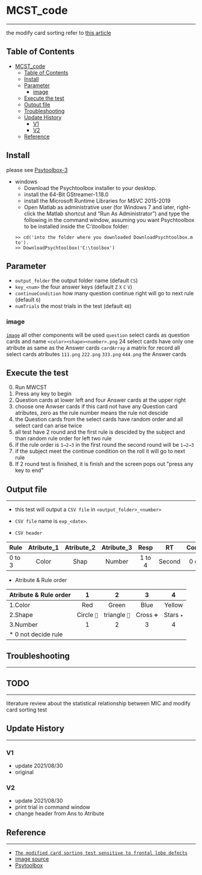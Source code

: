 # MCST_code
---
the modify card sorting refer to [this article](https://github.com/GolsonLin/MCST_code/blob/main/modified%20CS.pdf "The modified card sorting test sensitive to frontal lobe defects")
## Table of Contents

* [MCST\_code](#mcst_code)
  * [Table of Contents](#table-of-contents)
  * [Install](#install)
  * [Parameter](#parameter)
    * [image](#image)
  * [Execute the test](#execute-the-test)
  * [Output file](#output-file)
  * [Troubleshooting](#troubleshooting)
  * [Update History](#update-history)
    * [V1](#v1)
    * [V2](#v2)
  * [Reference](#reference)
## Install

please see [Psytoolbox-3](http://psychtoolbox.org/download.html)
* windows
	* Download the Psychtoolbox installer to your desktop.
	* install the 64-Bit GStreamer-1.18.0
	* install the Microsoft Runtime Libraries for MSVC 2015-2019
	* Open Matlab as administrative user (for Windows 7 and later, right-click the Matlab shortcut and “Run As Administrator”) and type the following in the command window, assuming you want Psychtoolbox to be installed inside the C:\toolbox folder:
	```
	>> cd('into the folder where you downloaded DownloadPsychtoolbox.m to').
	>> DownloadPsychtoolbox('C:\toolbox')
	 ```

## Parameter

* `output_folder` the output folder name (default `CS`)
* `key_<num>` the four answer keys (default `Z` `X` `C` `V`)
*  `continueCondition` how many question continue right will go to next rule (default `6`)
*  `numTrials`   the most trials in the test (default `48`)

### image

[`image`](https://github.com/GolsonLin/MCST_code/tree/main/image) all other components will be used
`question` select cards as question cards and name `<color><shape><number>.png`
24 select cards have only one atribute as same as the Answer cards
`cardArray` a matrix for record all select cards atributes
`111.png` `222.png` `333.png` `444.png` the Answer cards

## Execute the test
0. Run MWCST
1. Press any key to begin
2. Question cards at lower left and four Answer cards at the upper right
3. choose one Anwser cards if this card not have any Question card atributes, zero as the rule number means the rule not descide
4. the Question cards from the select cards have random order and all select card can arise twice
5. all test have 2 round and the first rule is descided by the subject and than random rule order for left two rule
6. if the rule order is `1→2→3` in the first round the second round will be `1→2→3`   
7. if the subject meet the continue condition on the roll it will go to next rule
8. If 2 round test is finished, it is finish and the screen pops out "press any key to end"

## Output file

---
* this test will output a `CSV file` in `<output_folder>_<number>`

* `CSV file` name is `exp_<date>`.
* `CSV header`

| Rule | Atribute_1 | Atribute_2 | Atribute_3 | Resp | RT | Correct |
| ---- | :----------: | :----------: | :----------: | :----: | :--: | :-------: |
|0 to 3|Color|Shap|Number|1 to 4|Second|0 or 1|

*  Atribute & Rule order

| Atribute & Rule order |      1      |       2        |      3     |     4      |
| :-------- | :-----------: | :--------------: | :----------: | :----------: |
|  1.Color |     Red     |     Green      |    Blue    |   Yellow   |
|  2.Shape | Circle `🔘` | triangle `🔺` | Cross `➕` | Stars `✴` |
| 3.Number |       1     |       2        |     3      |      4     |
|                        * 0 not decide rule  |

## Troubleshooting

---

<h2 id="todo">TODO</h2>

---
literature review about the statistical relationship between MIC and modify card sorting test 

## Update History
---

### V1

* update 2021/08/30 
* original

### V2
* update 2021/08/30 
* print trial in command window
* change header from Ans to Atribute

## Reference
---
* [`The modified card sorting test sensitive to frontal lobe defects`](https://github.com/GolsonLin/MCST_code/blob/main/modified%20CS.pdf "The modified card sorting test sensitive to frontal lobe defects")
*  [image source](http://pebl.sourceforge.net/download.html)
*  [Psytoolbox](http://psychtoolbox.org/)
